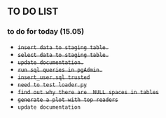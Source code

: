 ## TO DO LIST

### to do for today (15.05)

- ~~`insert data to staging table.`~~
- ~~`select data to staging table.`~~
- ~~`update documentation.`~~
- ~~`run sql queries in pgAdmin.`~~
- ~~`insert_user.sql trusted`~~
- ~~`need to test loader.py`~~
- ~~`find out why there are  NULL spaces in tables`~~
- ~~`generate a plot with top readers`~~
- `update documentation`
